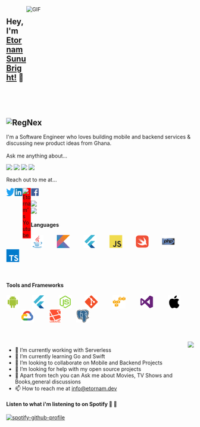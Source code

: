<img align="right" alt="GIF" src="https://github.com/abhisheknaiidu/abhisheknaiidu/blob/master/code.gif?raw=true" width="450" height="300" />

## Hey, I'm [Etornam Sunu Bright!](https://etornam.dev) 👋 <a align="left"> <img src="https://komarev.com/ghpvc/?username=RegNex&label=Views&color=blue&style=plastic" alt="RegNex" /> </a>

I'm a Software Engineer who loves building mobile and backend services & discussing new product ideas from Ghana.
<br/>
<br/>
Ask me anything about...

<img src='https://img.shields.io/badge/flutter-%230095D5?logo=flutter&logoColor=blue&style=for-the-badge' height='25'/> <img src='https://img.shields.io/badge/Android-3DDC84?logo=android&logoColor=white&style=for-the-badge' height='25'/> <img src='https://img.shields.io/badge/kotlin-%230095D5.svg?&style=for-the-badge&logo=kotlin&logoColor=white' height='25'/> <img src='https://img.shields.io/badge/nodejs-%2300ADD8.svg?&style=for-the-badge&logo=react&logoColor=white' height='25'/>


Reach out to me at...

<a href="https://twitter.com/_iamEtornam">
  <img align="left" alt="Etornam's Twitter" width="22px" src="https://github.com/devicons/devicon/blob/master/icons/twitter/twitter-original.svg" />
</a><a href="https://bit.ly/3iyxOl8">
  <img align="left" alt="Etornam's Linkdein" width="22px" src="https://github.com/devicons/devicon/blob/master/icons/linkedin/linkedin-original.svg" />
</a><a href="https://www.youtube.com/channel/UCjqJVNiIVMr2fFplaisHe1w">
  <img align="left" alt="Etornam's Youtube" width="22px" style="background-color:red" src="https://cdn.jsdelivr.net/npm/simple-icons@v3/icons/youtube.svg" />
</a><a href="https://bit.ly/2NVdwV1">
  <img align="left" alt="Etornam's Facebook" width="22px" src="https://github.com/devicons/devicon/blob/master/icons/facebook/facebook-original.svg" />
</a>
<br/>
<br/>
<img  src="https://github-readme-streak-stats.herokuapp.com/?user=RegNex&theme=dracula" />
<br/>
<img align="left" src="https://github-readme-stats.vercel.app/api?username=RegNex&show_icons=true&include_all_commits=true&theme=dracula&count_private=true"/>

<br/>

#### Languages
<img src="https://github.com/devicons/devicon/blob/master/icons/java/java-original.svg" width="35px">&nbsp;&nbsp;&nbsp;&nbsp;&nbsp;&nbsp;&nbsp;&nbsp;
<img src="https://github.com/devicons/devicon/blob/master/icons/kotlin/kotlin-original.svg" width="35px">&nbsp;&nbsp;&nbsp;&nbsp;&nbsp;&nbsp;&nbsp;&nbsp;
<img src="https://github.com/devicons/devicon/blob/master/icons/flutter/flutter-original.svg" width="35px">&nbsp;&nbsp;&nbsp;&nbsp;&nbsp;&nbsp;&nbsp;&nbsp;
<img src="https://github.com/devicons/devicon/blob/master/icons/javascript/javascript-original.svg" width="35px">&nbsp;&nbsp;&nbsp;&nbsp;&nbsp;&nbsp;&nbsp;&nbsp;
<img src="https://github.com/devicons/devicon/blob/master/icons/swift/swift-original.svg" width="35px">&nbsp;&nbsp;&nbsp;&nbsp;&nbsp;&nbsp;&nbsp;&nbsp;
<img src="https://github.com/devicons/devicon/blob/master/icons/php/php-original.svg" width="35px">&nbsp;&nbsp;&nbsp;&nbsp;&nbsp;&nbsp;&nbsp;&nbsp;
<img src="https://github.com/devicons/devicon/blob/master/icons/typescript/typescript-original.svg" width="35px">&nbsp;&nbsp;&nbsp;&nbsp;&nbsp;&nbsp;&nbsp;&nbsp;

<br/>

#### Tools and Frameworks
<img src="https://github.com/devicons/devicon/blob/master/icons/android/android-original.svg" width="35px">&nbsp;&nbsp;&nbsp;&nbsp;&nbsp;&nbsp;&nbsp;&nbsp;
<img src="https://github.com/devicons/devicon/blob/master/icons/flutter/flutter-original.svg" width="35px">&nbsp;&nbsp;&nbsp;&nbsp;&nbsp;&nbsp;&nbsp;&nbsp;
<img src="https://github.com/devicons/devicon/blob/master/icons/nodejs/nodejs-original.svg" width="35px">&nbsp;&nbsp;&nbsp;&nbsp;&nbsp;&nbsp;&nbsp;&nbsp;
<img src="https://github.com/devicons/devicon/blob/master/icons/git/git-original.svg" width="35px">&nbsp;&nbsp;&nbsp;&nbsp;&nbsp;&nbsp;&nbsp;&nbsp;&nbsp;
<img src="https://github.com/devicons/devicon/blob/master/icons/amazonwebservices/amazonwebservices-original.svg" width="35px">&nbsp;&nbsp;&nbsp;&nbsp;&nbsp;&nbsp;&nbsp;&nbsp;&nbsp;
<img src="https://github.com/devicons/devicon/blob/master/icons/visualstudio/visualstudio-plain.svg" width="35px">&nbsp;&nbsp;&nbsp;&nbsp;&nbsp;&nbsp;&nbsp;&nbsp;&nbsp;
<img src="https://github.com/devicons/devicon/blob/master/icons/apple/apple-original.svg" width="35px">&nbsp;&nbsp;&nbsp;&nbsp;&nbsp;&nbsp;&nbsp;&nbsp;&nbsp;
<img src="https://github.com/devicons/devicon/blob/master/icons/googlecloud/googlecloud-original.svg" width="35px">&nbsp;&nbsp;&nbsp;&nbsp;&nbsp;&nbsp;&nbsp;&nbsp;&nbsp;
<img src="https://github.com/devicons/devicon/blob/master/icons/laravel/laravel-plain-wordmark.svg" width="35px">&nbsp;&nbsp;&nbsp;&nbsp;&nbsp;&nbsp;&nbsp;&nbsp;&nbsp;
<img src="https://github.com/devicons/devicon/blob/master/icons/postgresql/postgresql-original.svg" width="35px">&nbsp;&nbsp;&nbsp;&nbsp;&nbsp;&nbsp;&nbsp;&nbsp;&nbsp;

<br/>
<br/>

<a href="https://github.com/RegNex">
  <img align="right" src="https://github-readme-stats.vercel.app/api/top-langs/?username=RegNex&layout=compact&theme=dracula&count_private=true&langs_count=10" />
</a>

- 🔭 I’m currently working with Serverless
- 🌱 I’m currently learning Go and Swift
- 👯 I’m looking to collaborate on Mobile and Backend Projects
- 🤔 I’m looking for help with my open source projects
- 💬 Apart from tech you can Ask me about Movies, TV Shows and Books,general discussions
- 📫 How to reach me at [info@etornam.dev](mailto:info@etornam.dev)

#### Listen to what i'm listening to on Spotify 🤗 🙂

[![spotify-github-profile](https://spotify-github-profile.vercel.app/api/view?uid=31byuiysnx23q3oci6gilepvzn5m&cover_image=true&theme=default)](https://github.com/kittinan/spotify-github-profile)
